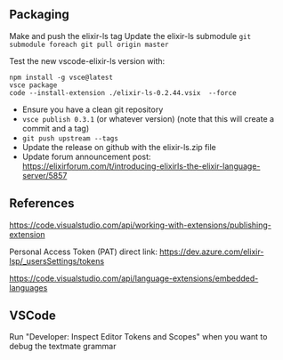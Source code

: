 ## Packaging

Make and push the elixir-ls tag
Update the elixir-ls submodule `git submodule foreach git pull origin master`

Test the new vscode-elixir-ls version with:

```
npm install -g vsce@latest
vsce package
code --install-extension ./elixir-ls-0.2.44.vsix  --force
```

- Ensure you have a clean git repository
- `vsce publish 0.3.1` (or whatever version) (note that this will create a commit and a tag)
- `git push upstream --tags`
- Update the release on github with the elixir-ls.zip file
- Update forum announcement post: https://elixirforum.com/t/introducing-elixirls-the-elixir-language-server/5857

## References

https://code.visualstudio.com/api/working-with-extensions/publishing-extension

Personal Access Token (PAT) direct link: https://dev.azure.com/elixir-lsp/_usersSettings/tokens

https://code.visualstudio.com/api/language-extensions/embedded-languages

## VSCode

Run "Developer: Inspect Editor Tokens and Scopes" when you want to debug the textmate grammar
